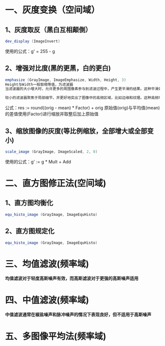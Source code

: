 # 一、灰度变换（空间域）
## 1、灰度取反（黑白互相颠倒）
```csharp
dev_display (ImageInvert)
```
使用的公式：g' = 255 - g

## 2、增强对比度(黑的更黑，白的更白)
```csharp
emphasize (GrayImage, ImageEmphasize, Width, Height, 3)
Height与Width一般取相等值，为滤波器
当滤波器的大小增大时，允许更多的周围像素参与到滤波过程中，产生更平滑的结果。这种平滑效果可以用于去除图像中的噪声和杂散，有助于图像的平滑化和细节的模糊。

较小的滤波器聚焦于局部细节，并更好地突出了图像中的高频区域，比如边缘和纹理。这种高频增强的效果有助于使图像更加锐利和清晰，提升图像的细节可见度
```
公式：res := round((orig - mean) * Factor) + orig
原始值(orig)与平均值(mean)的差值使用(Factor)进行缩放并取整后加上原始值

## 3、缩放图像的灰度(等比例缩放，全部增大或全部变小)
```csharp
scale_image (GrayImage, ImageScaled, 2, 0)
```
使用的公式：g' := g * Mult + Add
# 二、直方图修正法(空间域)
## 1、直方图均衡化
```csharp
equ_histo_image (GrayImage, ImageEquHisto)
```
## 2、直方图规定化
```csharp
equ_histo_image (GrayImage, ImageEquHisto)
```

# 三、均值滤波(频率域)
**均值滤波对于轻度高斯噪声有效，而高斯滤波对于更强的高斯噪声适用**
# 四、中值滤波(频率域)
**中值滤波通常在椒盐噪声和脉冲噪声的情况下表现良好，但不适用于高斯噪声**
# 五、多图像平均法(频率域)